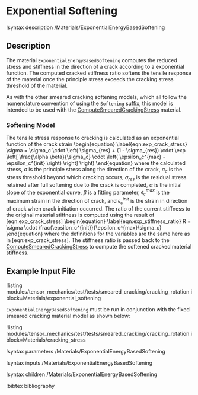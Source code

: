 # Exponential Softening

!syntax description /Materials/ExponentialEnergyBasedSoftening

## Description

The material `ExponentialEnergyBasedSoftening` computes the reduced stress and 
stiffness in the direction of a crack according to a exponential function. The 
computed cracked stiffness ratio softens the tensile response of the material 
once the principle stress exceeds the cracking stress threshold of the material.

As with the other smeared cracking softening models, which all follow the
nomenclature convention of using the `Softening` suffix, this model is intended
to be used with the [ComputeSmearedCrackingStress](/ComputeSmearedCrackingStress.md)
material.

### Softening Model

The tensile stress response to cracking is calculated as an exponential function
of the crack strain
\begin{equation}
  \label{eqn:exp_crack_stress}
  \sigma = \sigma_c \cdot \left( \sigma_{res} + (1 - \sigma_{res}) \cdot
       \exp \left[ \frac{\alpha \beta}{\sigma_c} \cdot \left( \epsilon_c^{max}
       - \epsilon_c^{init} \right) \right] \right)
\end{equation}
where the calculated stress, $\sigma$ is the principle stress along the direction
of the crack, $\sigma_c$ is the stress threshold beyond which cracking occurs,
$\sigma_{res}$ is the residual stress retained after full softening due to the
crack is completed, $\alpha$ is the initial slope of the exponential curve,
$\beta$ is a fitting parameter, $\epsilon_c^{max}$ is the maximum strain in the
direction of crack, and $\epsilon_c^{init}$ is the strain in direction of crack
when crack initiation occurred.
The ratio of the current stiffness to the original material stiffness is
computed using the result of [eqn:exp_crack_stress]
\begin{equation}
  \label{eqn:exp_stiffness_ratio}
  R = \sigma \cdot \frac{\epsilon_c^{init}}{\epsilon_c^{max}\sigma_c}
\end{equation}
where the definitions for the variables are the same here as in
[eqn:exp_crack_stress]. The stiffness ratio is passed back to the
[ComputeSmearedCrackingStress](/ComputeSmearedCrackingStress.md)
to compute the softened cracked material stiffness.


## Example Input File

!listing modules/tensor_mechanics/test/tests/smeared_cracking/cracking_rotation.i block=Materials/exponential_softening

`ExponentialEnergyBasedSoftening` must be run in conjunction with the fixed smeared cracking material model as shown below:

!listing modules/tensor_mechanics/test/tests/smeared_cracking/cracking_rotation.i block=Materials/cracking_stress

!syntax parameters /Materials/ExponentialEnergyBasedSoftening

!syntax inputs /Materials/ExponentialEnergyBasedSoftening

!syntax children /Materials/ExponentialEnergyBasedSoftening

!bibtex bibliography
